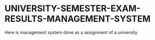 # UNIVERSITY-SEMESTER-EXAM-RESULTS-MANAGEMENT-SYSTEM
Here is management system done as a assignment of a university
